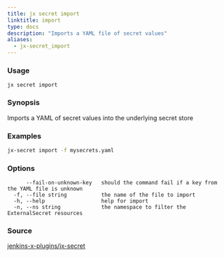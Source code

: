 ```yaml
---
title: jx secret import
linktitle: import
type: docs
description: "Imports a YAML file of secret values"
aliases:
  - jx-secret_import
---
```


### Usage

```
jx secret import
```

### Synopsis

Imports a YAML of secret values into the underlying secret store

### Examples

  ```bash
  jx-secret import -f mysecrets.yaml

  ```
### Options

```
      --fail-on-unknown-key   should the command fail if a key from the YAML file is unknown
  -f, --file string           the name of the file to import
  -h, --help                  help for import
  -n, --ns string             the namespace to filter the ExternalSecret resources
```



### Source

[jenkins-x-plugins/jx-secret](https://github.com/jenkins-x-plugins/jx-secret)

